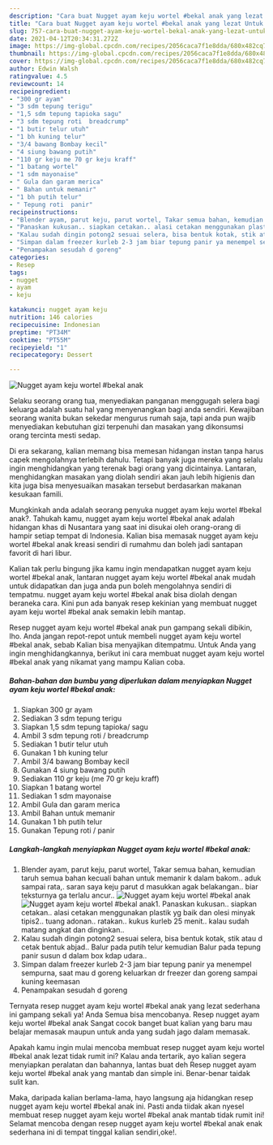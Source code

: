 ```yaml
---
description: "Cara buat Nugget ayam keju wortel #bekal anak yang lezat Untuk Jualan"
title: "Cara buat Nugget ayam keju wortel #bekal anak yang lezat Untuk Jualan"
slug: 757-cara-buat-nugget-ayam-keju-wortel-bekal-anak-yang-lezat-untuk-jualan
date: 2021-04-12T20:34:31.272Z
image: https://img-global.cpcdn.com/recipes/2056caca7f1e8dda/680x482cq70/nugget-ayam-keju-wortel-bekal-anak-foto-resep-utama.jpg
thumbnail: https://img-global.cpcdn.com/recipes/2056caca7f1e8dda/680x482cq70/nugget-ayam-keju-wortel-bekal-anak-foto-resep-utama.jpg
cover: https://img-global.cpcdn.com/recipes/2056caca7f1e8dda/680x482cq70/nugget-ayam-keju-wortel-bekal-anak-foto-resep-utama.jpg
author: Edwin Walsh
ratingvalue: 4.5
reviewcount: 14
recipeingredient:
- "300 gr ayam"
- "3 sdm tepung terigu"
- "1,5 sdm tepung tapioka sagu"
- "3 sdm tepung roti  breadcrump"
- "1 butir telur utuh"
- "1 bh kuning telur"
- "3/4 bawang Bombay kecil"
- "4 siung bawang putih"
- "110 gr keju me 70 gr keju kraff"
- "1 batang wortel"
- "1 sdm mayonaise"
- " Gula dan garam merica"
- " Bahan untuk memanir"
- "1 bh putih telur"
- " Tepung roti  panir"
recipeinstructions:
- "Blender ayam, parut keju, parut wortel, Takar semua bahan, kemudian taruh semua bahan kecuali bahan untuk memanir k dalam bakom.. aduk sampai rata,. saran saya keju parut d masukkan agak belakangan.. biar teksturnya ga terlalu ancur.."
- "Panaskan kukusan.. siapkan cetakan.. alasi cetakan menggunakan plastik yg baik dan olesi minyak tipis2.. tuang adonan.. ratakan.. kukus kurleb 25 menit.. kalau sudah matang angkat dan dinginkan.."
- "Kalau sudah dingin potong2 sesuai selera, bisa bentuk kotak, stik atau d cetak bentuk abjad.. Balur pada putih telur kemudian Balur pada tepung panir susun d dalam box kdap udara.."
- "Simpan dalam freezer kurleb 2-3 jam biar tepung panir ya menempel sempurna, saat mau d goreng keluarkan dr freezer dan goreng sampai kuning keemasan"
- "Penampakan sesudah d goreng"
categories:
- Resep
tags:
- nugget
- ayam
- keju

katakunci: nugget ayam keju 
nutrition: 146 calories
recipecuisine: Indonesian
preptime: "PT34M"
cooktime: "PT55M"
recipeyield: "1"
recipecategory: Dessert

---
```



![Nugget ayam keju wortel #bekal anak](https://img-global.cpcdn.com/recipes/2056caca7f1e8dda/680x482cq70/nugget-ayam-keju-wortel-bekal-anak-foto-resep-utama.jpg)

Selaku seorang orang tua, menyediakan panganan menggugah selera bagi keluarga adalah suatu hal yang menyenangkan bagi anda sendiri. Kewajiban seorang  wanita bukan sekedar mengurus rumah saja, tapi anda pun wajib menyediakan kebutuhan gizi terpenuhi dan masakan yang dikonsumsi orang tercinta mesti sedap.

Di era  sekarang, kalian memang bisa memesan hidangan instan tanpa harus capek mengolahnya terlebih dahulu. Tetapi banyak juga mereka yang selalu ingin menghidangkan yang terenak bagi orang yang dicintainya. Lantaran, menghidangkan masakan yang diolah sendiri akan jauh lebih higienis dan kita juga bisa menyesuaikan masakan tersebut berdasarkan makanan kesukaan famili. 



Mungkinkah anda adalah seorang penyuka nugget ayam keju wortel #bekal anak?. Tahukah kamu, nugget ayam keju wortel #bekal anak adalah hidangan khas di Nusantara yang saat ini disukai oleh orang-orang di hampir setiap tempat di Indonesia. Kalian bisa memasak nugget ayam keju wortel #bekal anak kreasi sendiri di rumahmu dan boleh jadi santapan favorit di hari libur.

Kalian tak perlu bingung jika kamu ingin mendapatkan nugget ayam keju wortel #bekal anak, lantaran nugget ayam keju wortel #bekal anak mudah untuk didapatkan dan juga anda pun boleh mengolahnya sendiri di tempatmu. nugget ayam keju wortel #bekal anak bisa diolah dengan beraneka cara. Kini pun ada banyak resep kekinian yang membuat nugget ayam keju wortel #bekal anak semakin lebih mantap.

Resep nugget ayam keju wortel #bekal anak pun gampang sekali dibikin, lho. Anda jangan repot-repot untuk membeli nugget ayam keju wortel #bekal anak, sebab Kalian bisa menyajikan ditempatmu. Untuk Anda yang ingin menghidangkannya, berikut ini cara membuat nugget ayam keju wortel #bekal anak yang nikamat yang mampu Kalian coba.

<!--inarticleads1-->

##### Bahan-bahan dan bumbu yang diperlukan dalam menyiapkan Nugget ayam keju wortel #bekal anak:

1. Siapkan 300 gr ayam
1. Sediakan 3 sdm tepung terigu
1. Siapkan 1,5 sdm tepung tapioka/ sagu
1. Ambil 3 sdm tepung roti / breadcrump
1. Sediakan 1 butir telur utuh
1. Gunakan 1 bh kuning telur
1. Ambil 3/4 bawang Bombay kecil
1. Gunakan 4 siung bawang putih
1. Sediakan 110 gr keju (me 70 gr keju kraff)
1. Siapkan 1 batang wortel
1. Sediakan 1 sdm mayonaise
1. Ambil  Gula dan garam merica
1. Ambil  Bahan untuk memanir
1. Gunakan 1 bh putih telur
1. Gunakan  Tepung roti / panir




<!--inarticleads2-->

##### Langkah-langkah menyiapkan Nugget ayam keju wortel #bekal anak:

1. Blender ayam, parut keju, parut wortel, Takar semua bahan, kemudian taruh semua bahan kecuali bahan untuk memanir k dalam bakom.. aduk sampai rata,. saran saya keju parut d masukkan agak belakangan.. biar teksturnya ga terlalu ancur..
<img src="https://img-global.cpcdn.com/steps/802738b0cb0abf0d/160x128cq70/nugget-ayam-keju-wortel-bekal-anak-langkah-memasak-1-foto.jpg" alt="Nugget ayam keju wortel #bekal anak"><img src="https://img-global.cpcdn.com/steps/0e922c1e3ae00c43/160x128cq70/nugget-ayam-keju-wortel-bekal-anak-langkah-memasak-1-foto.jpg" alt="Nugget ayam keju wortel #bekal anak">1. Panaskan kukusan.. siapkan cetakan.. alasi cetakan menggunakan plastik yg baik dan olesi minyak tipis2.. tuang adonan.. ratakan.. kukus kurleb 25 menit.. kalau sudah matang angkat dan dinginkan..
1. Kalau sudah dingin potong2 sesuai selera, bisa bentuk kotak, stik atau d cetak bentuk abjad.. Balur pada putih telur kemudian Balur pada tepung panir susun d dalam box kdap udara..
1. Simpan dalam freezer kurleb 2-3 jam biar tepung panir ya menempel sempurna, saat mau d goreng keluarkan dr freezer dan goreng sampai kuning keemasan
1. Penampakan sesudah d goreng




Ternyata resep nugget ayam keju wortel #bekal anak yang lezat sederhana ini gampang sekali ya! Anda Semua bisa mencobanya. Resep nugget ayam keju wortel #bekal anak Sangat cocok banget buat kalian yang baru mau belajar memasak maupun untuk anda yang sudah jago dalam memasak.

Apakah kamu ingin mulai mencoba membuat resep nugget ayam keju wortel #bekal anak lezat tidak rumit ini? Kalau anda tertarik, ayo kalian segera menyiapkan peralatan dan bahannya, lantas buat deh Resep nugget ayam keju wortel #bekal anak yang mantab dan simple ini. Benar-benar taidak sulit kan. 

Maka, daripada kalian berlama-lama, hayo langsung aja hidangkan resep nugget ayam keju wortel #bekal anak ini. Pasti anda tiidak akan nyesel membuat resep nugget ayam keju wortel #bekal anak mantab tidak rumit ini! Selamat mencoba dengan resep nugget ayam keju wortel #bekal anak enak sederhana ini di tempat tinggal kalian sendiri,oke!.

